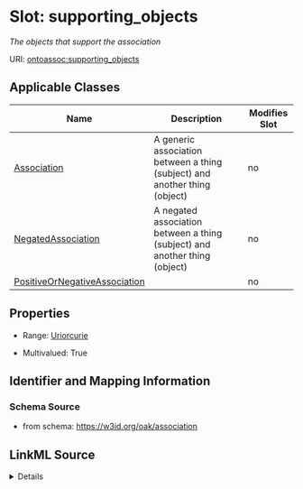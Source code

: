 

# Slot: supporting_objects


_The objects that support the association_



URI: [ontoassoc:supporting_objects](https://w3id.org/oak/association/supporting_objects)



<!-- no inheritance hierarchy -->





## Applicable Classes

| Name | Description | Modifies Slot |
| --- | --- | --- |
| [Association](Association.md) | A generic association between a thing (subject) and another thing (object) |  no  |
| [NegatedAssociation](NegatedAssociation.md) | A negated association between a thing (subject) and another thing (object) |  no  |
| [PositiveOrNegativeAssociation](PositiveOrNegativeAssociation.md) |  |  no  |







## Properties

* Range: [Uriorcurie](Uriorcurie.md)

* Multivalued: True





## Identifier and Mapping Information







### Schema Source


* from schema: https://w3id.org/oak/association




## LinkML Source

<details>
```yaml
name: supporting_objects
description: The objects that support the association
from_schema: https://w3id.org/oak/association
rank: 1000
multivalued: true
alias: supporting_objects
domain_of:
- PositiveOrNegativeAssociation
range: uriorcurie

```
</details>